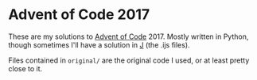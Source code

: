 # Advent of Code 2017

These are my solutions to [Advent of Code](https://adventofcode.com) 2017. Mostly written in Python, though sometimes I'll have a solution in [J](http://www.jsoftware.com/) (the .ijs files).

Files contained in `original/` are the original code I used, or at least pretty close to it.
